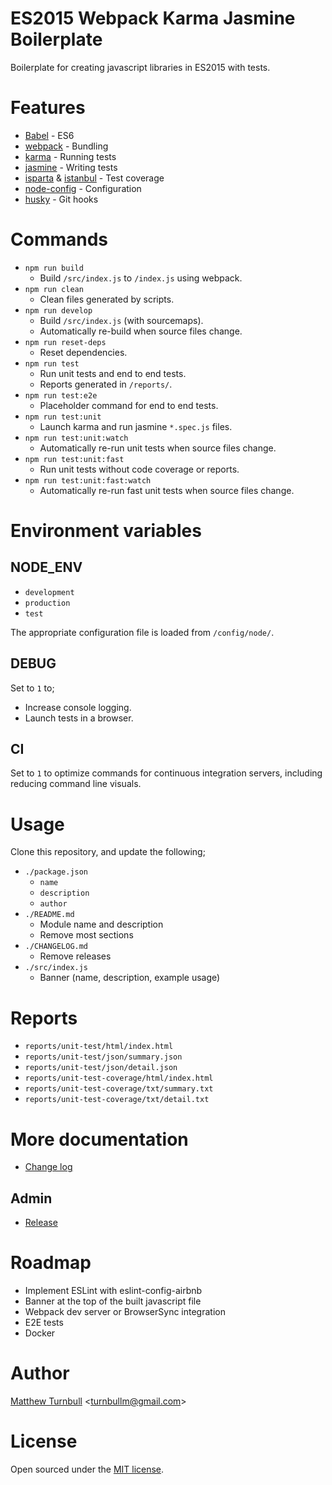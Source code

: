 ES2015 Webpack Karma Jasmine Boilerplate
========================================

Boilerplate for creating javascript libraries in ES2015 with tests.



Features
========

- [Babel](https://babeljs.io/) - ES6
- [webpack](https://webpack.github.io/) - Bundling
- [karma](https://karma-runner.github.io/) - Running tests
- [jasmine](http://jasmine.github.io/) - Writing tests
- [isparta](https://github.com/douglasduteil/isparta) & [istanbul](https://github.com/gotwarlost/istanbul) - Test coverage
- [node-config](https://github.com/lorenwest/node-config) - Configuration
- [husky](https://github.com/typicode/husky) - Git hooks



Commands
========

- `npm run build`
    - Build `/src/index.js` to `/index.js` using webpack.
- `npm run clean`
    - Clean files generated by scripts.
- `npm run develop`
    - Build `/src/index.js` (with sourcemaps).
    - Automatically re-build when source files change.
- `npm run reset-deps`
    - Reset dependencies.
- `npm run test`
    - Run unit tests and end to end tests.
    - Reports generated in `/reports/`.
- `npm run test:e2e`
    - Placeholder command for end to end tests.
- `npm run test:unit`
    - Launch karma and run jasmine `*.spec.js` files.
- `npm run test:unit:watch`
    - Automatically re-run unit tests when source files change.
- `npm run test:unit:fast`
    - Run unit tests without code coverage or reports.
- `npm run test:unit:fast:watch`
    - Automatically re-run fast unit tests when source files change.



Environment variables
=====================

NODE_ENV
--------

- `development`
- `production`
- `test`

The appropriate configuration file is loaded from `/config/node/`.


DEBUG
-----

Set to `1` to;

- Increase console logging.
- Launch tests in a browser.


CI
--

Set to `1` to optimize commands for continuous integration servers, including reducing command line visuals.



Usage
=====

Clone this repository, and update the following;

- `./package.json`
    - `name`
    - `description`
    - `author`
- `./README.md`
    - Module name and description
    - Remove most sections
- `./CHANGELOG.md`
    - Remove releases
- `./src/index.js`
    - Banner (name, description, example usage)



Reports
=======

- `reports/unit-test/html/index.html`
- `reports/unit-test/json/summary.json`
- `reports/unit-test/json/detail.json`
- `reports/unit-test-coverage/html/index.html`
- `reports/unit-test-coverage/txt/summary.txt`
- `reports/unit-test-coverage/txt/detail.txt`



More documentation
==================

- [Change log](CHANGELOG.md)

Admin
-----

- [Release](docs/admin/release.md)



Roadmap
=======

- Implement ESLint with eslint-config-airbnb
- Banner at the top of the built javascript file
- Webpack dev server or BrowserSync integration
- E2E tests
- Docker



Author
======

[Matthew Turnbull](http://turnbullm.com) <[turnbullm@gmail.com](mailto:turnbullm@gmail.com)>



License
=======

Open sourced under the [MIT license](http://turnbullm.mit-license.org/).
